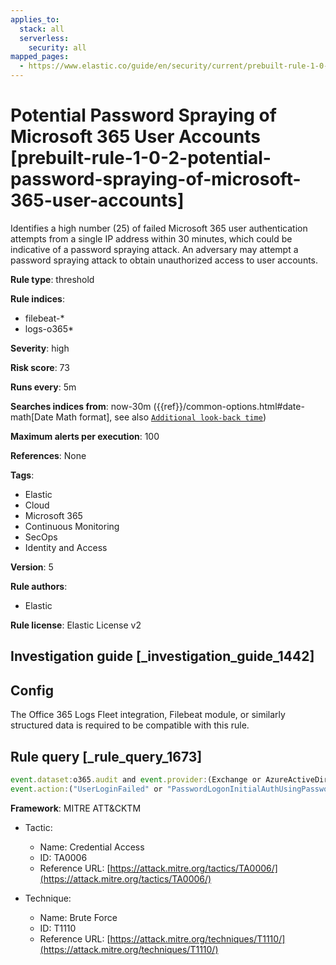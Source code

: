 ```yaml
---
applies_to:
  stack: all
  serverless:
    security: all
mapped_pages:
  - https://www.elastic.co/guide/en/security/current/prebuilt-rule-1-0-2-potential-password-spraying-of-microsoft-365-user-accounts.html
---
```


# Potential Password Spraying of Microsoft 365 User Accounts [prebuilt-rule-1-0-2-potential-password-spraying-of-microsoft-365-user-accounts]

Identifies a high number (25) of failed Microsoft 365 user authentication attempts from a single IP address within 30 minutes, which could be indicative of a password spraying attack. An adversary may attempt a password spraying attack to obtain unauthorized access to user accounts.

**Rule type**: threshold

**Rule indices**:

* filebeat-*
* logs-o365*

**Severity**: high

**Risk score**: 73

**Runs every**: 5m

**Searches indices from**: now-30m ({{ref}}/common-options.html#date-math[Date Math format], see also [`Additional look-back time`](docs-content://solutions/security/detect-and-alert/create-detection-rule.md#rule-schedule))

**Maximum alerts per execution**: 100

**References**: None

**Tags**:

* Elastic
* Cloud
* Microsoft 365
* Continuous Monitoring
* SecOps
* Identity and Access

**Version**: 5

**Rule authors**:

* Elastic

**Rule license**: Elastic License v2

## Investigation guide [_investigation_guide_1442]

## Config

The Office 365 Logs Fleet integration, Filebeat module, or similarly structured data is required to be compatible with this rule.

## Rule query [_rule_query_1673]

```js
event.dataset:o365.audit and event.provider:(Exchange or AzureActiveDirectory) and event.category:authentication and
event.action:("UserLoginFailed" or "PasswordLogonInitialAuthUsingPassword") and event.outcome:success
```

**Framework**: MITRE ATT&CKTM

* Tactic:

    * Name: Credential Access
    * ID: TA0006
    * Reference URL: [https://attack.mitre.org/tactics/TA0006/](https://attack.mitre.org/tactics/TA0006/)

* Technique:

    * Name: Brute Force
    * ID: T1110
    * Reference URL: [https://attack.mitre.org/techniques/T1110/](https://attack.mitre.org/techniques/T1110/)



